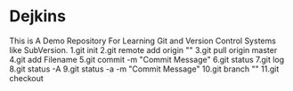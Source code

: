 # Dejkins
This is A Demo Repository For Learning Git and Version Control Systems like SubVersion.
1.git init
2.git remote add origin "<Link>"
3.git pull origin master
4.git add Filename
5.git commit -m "Commit Message"
6.git status
7.git log
8.git status -A
9.git status -a -m "Commit Message"
10.git branch "<Branch Name>"
11.git checkout <Branch name>